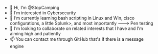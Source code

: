 - 👋 Hi, I’m @StopCamping
- 👀 I’m interested in Cybersecurity  
- 🌱 I’m currently learning bash scripting in Linux and Win, cisco configurations, a little Splunk>, and most importantly ---> Pen testing
- 💞️ I’m looking to collaborate on related interests that I have and I'm aiming high and patiently
- 📫 You can contact me through GitHub that's if there is a message engine 

<!---
StopCamping/StopCamping is a ✨ special ✨ repository because its `README.md` (this file) appears on your GitHub profile.
You can click the Preview link to take a look at your changes.
--->
